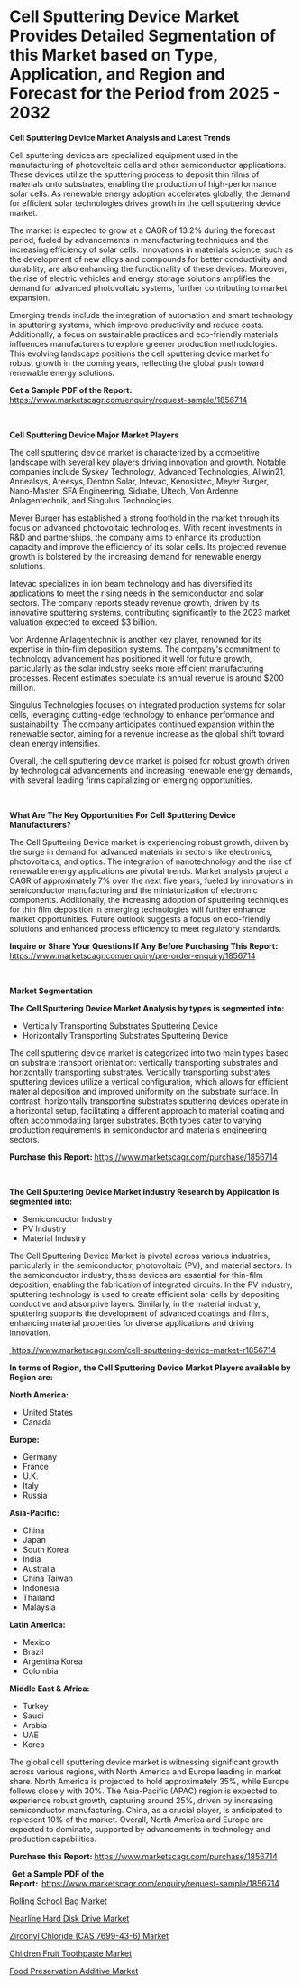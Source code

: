 <p><h1>Cell Sputtering Device Market Provides Detailed Segmentation of this Market based on Type, Application, and Region and Forecast for the Period from 2025 - 2032</h1></p><p><strong>Cell Sputtering Device Market Analysis and Latest Trends</strong></p>
<p><p>Cell sputtering devices are specialized equipment used in the manufacturing of photovoltaic cells and other semiconductor applications. These devices utilize the sputtering process to deposit thin films of materials onto substrates, enabling the production of high-performance solar cells. As renewable energy adoption accelerates globally, the demand for efficient solar technologies drives growth in the cell sputtering device market.</p><p>The market is expected to grow at a CAGR of 13.2% during the forecast period, fueled by advancements in manufacturing techniques and the increasing efficiency of solar cells. Innovations in materials science, such as the development of new alloys and compounds for better conductivity and durability, are also enhancing the functionality of these devices. Moreover, the rise of electric vehicles and energy storage solutions amplifies the demand for advanced photovoltaic systems, further contributing to market expansion.</p><p>Emerging trends include the integration of automation and smart technology in sputtering systems, which improve productivity and reduce costs. Additionally, a focus on sustainable practices and eco-friendly materials influences manufacturers to explore greener production methodologies. This evolving landscape positions the cell sputtering device market for robust growth in the coming years, reflecting the global push toward renewable energy solutions.</p></p>
<p><strong>Get a Sample PDF of the Report:&nbsp;</strong> <a href="https://www.marketscagr.com/enquiry/request-sample/1856714?utm_campaign=1902&utm_medium=2&utm_source=Github&utm_content=ia&utm_term=08012025&utm_id=cell-sputtering-device">https://www.marketscagr.com/enquiry/request-sample/1856714</a></p>
<p>&nbsp;</p>
<p><strong>Cell Sputtering Device Major Market Players</strong></p>
<p><p>The cell sputtering device market is characterized by a competitive landscape with several key players driving innovation and growth. Notable companies include Syskey Technology, Advanced Technologies, Allwin21, Annealsys, Areesys, Denton Solar, Intevac, Kenosistec, Meyer Burger, Nano-Master, SFA Engineering, Sidrabe, Ultech, Von Ardenne Anlagentechnik, and Singulus Technologies.</p><p>Meyer Burger has established a strong foothold in the market through its focus on advanced photovoltaic technologies. With recent investments in R&D and partnerships, the company aims to enhance its production capacity and improve the efficiency of its solar cells. Its projected revenue growth is bolstered by the increasing demand for renewable energy solutions.</p><p>Intevac specializes in ion beam technology and has diversified its applications to meet the rising needs in the semiconductor and solar sectors. The company reports steady revenue growth, driven by its innovative sputtering systems, contributing significantly to the 2023 market valuation expected to exceed $3 billion.</p><p>Von Ardenne Anlagentechnik is another key player, renowned for its expertise in thin-film deposition systems. The company's commitment to technology advancement has positioned it well for future growth, particularly as the solar industry seeks more efficient manufacturing processes. Recent estimates speculate its annual revenue is around $200 million.</p><p>Singulus Technologies focuses on integrated production systems for solar cells, leveraging cutting-edge technology to enhance performance and sustainability. The company anticipates continued expansion within the renewable sector, aiming for a revenue increase as the global shift toward clean energy intensifies.</p><p>Overall, the cell sputtering device market is poised for robust growth driven by technological advancements and increasing renewable energy demands, with several leading firms capitalizing on emerging opportunities.</p></p>
<p>&nbsp;</p>
<p><strong>What Are The Key Opportunities For Cell Sputtering Device Manufacturers?</strong></p>
<p><p>The Cell Sputtering Device market is experiencing robust growth, driven by the surge in demand for advanced materials in sectors like electronics, photovoltaics, and optics. The integration of nanotechnology and the rise of renewable energy applications are pivotal trends. Market analysts project a CAGR of approximately 7% over the next five years, fueled by innovations in semiconductor manufacturing and the miniaturization of electronic components. Additionally, the increasing adoption of sputtering techniques for thin film deposition in emerging technologies will further enhance market opportunities. Future outlook suggests a focus on eco-friendly solutions and enhanced process efficiency to meet regulatory standards.</p></p>
<p><strong>Inquire or Share Your Questions If Any Before Purchasing This Report:</strong> <a href="https://www.marketscagr.com/enquiry/pre-order-enquiry/1856714?utm_campaign=1902&utm_medium=2&utm_source=Github&utm_content=ia&utm_term=08012025&utm_id=cell-sputtering-device">https://www.marketscagr.com/enquiry/pre-order-enquiry/1856714</a></p>
<p>&nbsp;</p>
<p><strong>Market Segmentation</strong></p>
<p><strong>The Cell Sputtering Device Market Analysis by types is segmented into:</strong></p>
<p><ul><li>Vertically Transporting Substrates Sputtering Device</li><li>Horizontally Transporting Substrates Sputtering Device</li></ul></p>
<p><p>The cell sputtering device market is categorized into two main types based on substrate transport orientation: vertically transporting substrates and horizontally transporting substrates. Vertically transporting substrates sputtering devices utilize a vertical configuration, which allows for efficient material deposition and improved uniformity on the substrate surface. In contrast, horizontally transporting substrates sputtering devices operate in a horizontal setup, facilitating a different approach to material coating and often accommodating larger substrates. Both types cater to varying production requirements in semiconductor and materials engineering sectors.</p></p>
<p><strong>Purchase this Report:&nbsp;</strong><a href="https://www.marketscagr.com/purchase/1856714?utm_campaign=1902&utm_medium=2&utm_source=Github&utm_content=ia&utm_term=08012025&utm_id=cell-sputtering-device">https://www.marketscagr.com/purchase/1856714</a></p>
<p>&nbsp;</p>
<p><strong>The Cell Sputtering Device Market Industry Research by Application is segmented into:</strong></p>
<p><ul><li>Semiconductor Industry</li><li>PV Industry</li><li>Material Industry</li></ul></p>
<p><p>The Cell Sputtering Device Market is pivotal across various industries, particularly in the semiconductor, photovoltaic (PV), and material sectors. In the semiconductor industry, these devices are essential for thin-film deposition, enabling the fabrication of integrated circuits. In the PV industry, sputtering technology is used to create efficient solar cells by depositing conductive and absorptive layers. Similarly, in the material industry, sputtering supports the development of advanced coatings and films, enhancing material properties for diverse applications and driving innovation.</p></p>
<p><a href="https://www.marketscagr.com/cell-sputtering-device-market-r1856714?utm_campaign=1902&utm_medium=2&utm_source=Github&utm_content=ia&utm_term=08012025&utm_id=cell-sputtering-device">&nbsp;https://www.marketscagr.com/cell-sputtering-device-market-r1856714</a></p>
<p><strong>In terms of Region, the Cell Sputtering Device Market Players available by Region are:</strong></p>
<p>
    <p> <strong> North America: </strong>
        <ul>
            <li>United States</li>
            <li>Canada</li>
        </ul>
        </p> 
    <p> <strong> Europe: </strong>
        <ul>
            <li>Germany</li>
            <li>France</li>
            <li>U.K.</li>
            <li>Italy</li>
            <li>Russia</li>
        </ul>
        </p> 
    <p> <strong> Asia-Pacific: </strong>
        <ul>
            <li>China</li>
            <li>Japan</li>
            <li>South Korea</li>
            <li>India</li>
            <li>Australia</li>
            <li>China Taiwan</li>
            <li>Indonesia</li>
            <li>Thailand</li>
            <li>Malaysia</li>
        </ul>
        </p> 
    <p> <strong> Latin America: </strong>
        <ul>
            <li>Mexico</li>
            <li>Brazil</li>
            <li>Argentina Korea</li>
            <li>Colombia</li>
        </ul>
        </p> 
    <p> <strong> Middle East & Africa: </strong>
        <ul>
            <li>Turkey</li>
            <li>Saudi</li>
            <li>Arabia</li>
            <li>UAE</li>
            <li>Korea</li>
        </ul>
    </p>
    </p>
<p><p>The global cell sputtering device market is witnessing significant growth across various regions, with North America and Europe leading in market share. North America is projected to hold approximately 35%, while Europe follows closely with 30%. The Asia-Pacific (APAC) region is expected to experience robust growth, capturing around 25%, driven by increasing semiconductor manufacturing. China, as a crucial player, is anticipated to represent 10% of the market. Overall, North America and Europe are expected to dominate, supported by advancements in technology and production capabilities.</p></p>
<p><strong>Purchase this Report: </strong><a href="https://www.marketscagr.com/purchase/1856714?utm_campaign=1902&utm_medium=2&utm_source=Github&utm_content=ia&utm_term=08012025&utm_id=cell-sputtering-device">https://www.marketscagr.com/purchase/1856714</a></p>
<p>&nbsp;<strong>Get a Sample PDF of the Report:&nbsp;&nbsp;</strong><a href="https://www.marketscagr.com/enquiry/request-sample/1856714?utm_campaign=1902&utm_medium=2&utm_source=Github&utm_content=ia&utm_term=08012025&utm_id=cell-sputtering-device">https://www.marketscagr.com/enquiry/request-sample/1856714</a></p>
<p><strong></strong></p>
<p><p><a href="https://www.linkedin.com/pulse/global-rolling-school-bag-market-size-share-projected-fvmbf?utm_campaign=1902&utm_medium=2&utm_source=Github&utm_content=ia&utm_term=08012025&utm_id=cell-sputtering-device">Rolling School Bag Market</a></p><p><a href="https://github.com/FassouRP/Market-Research-Report-List-6/blob/main/nearline-hard-disk-drive-market.md?utm_campaign=1902&utm_medium=2&utm_source=Github&utm_content=ia&utm_term=08012025&utm_id=cell-sputtering-device">Nearline Hard Disk Drive Market</a></p><p><a href="https://www.linkedin.com/pulse/zirconyl-chloride-cas-7699-43-6-market-insights-include-ewqvf?utm_campaign=1902&utm_medium=2&utm_source=Github&utm_content=ia&utm_term=08012025&utm_id=cell-sputtering-device">Zirconyl Chloride (CAS 7699-43-6) Market</a></p><p><a href="https://www.linkedin.com/pulse/detailed-insights-competitive-landscape-children-fruit-n0stf?utm_campaign=1902&utm_medium=2&utm_source=Github&utm_content=ia&utm_term=08012025&utm_id=cell-sputtering-device">Children Fruit Toothpaste Market</a></p><p><a href="https://www.linkedin.com/pulse/global-food-preservation-additive-market-research-2025-2032-23f4f?utm_campaign=1902&utm_medium=2&utm_source=Github&utm_content=ia&utm_term=08012025&utm_id=cell-sputtering-device">Food Preservation Additive Market</a></p></p>